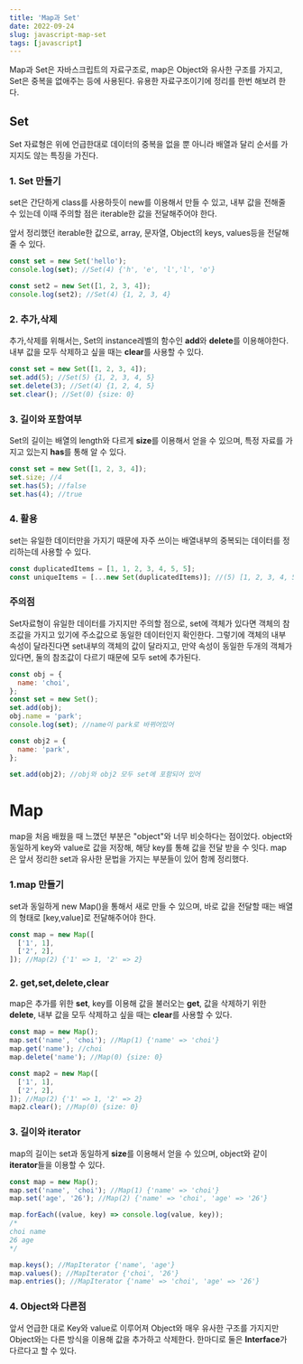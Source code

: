 ```yaml
---
title: 'Map과 Set'
date: 2022-09-24
slug: javascript-map-set
tags: [javascript]
---
```


Map과 Set은 자바스크립트의 자료구조로, map은 Object와 유사한 구조를 가지고, Set은 중복을 없애주는 등에 사용된다. 유용한 자료구조이기에 정리를 한번 해보려 한다.
## Set

Set 자료형은 위에 언급한대로 데이터의 중복을 없을 뿐 아니라 배열과 달리 순서를 가지지도 않는 특징을 가진다.

### 1. Set 만들기

set은 간단하게 class를 사용하듯이 new를 이용해서 만들 수 있고, 내부 값을 전해줄 수 있는데 이때 주의할 점은 iterable한 값을 전달해주어야 한다.

앞서 정리했던 iterable한 값으로, array, 문자열, Object의 keys, values등을 전달해줄 수 있다.

```javascript
const set = new Set('hello');
console.log(set); //Set(4) {'h', 'e', 'l','l', 'o'}

const set2 = new Set([1, 2, 3, 4]);
console.log(set2); //Set(4) {1, 2, 3, 4}
```

### 2. 추가,삭제

추가,삭제를 위해서는, Set의 instance레벨의 함수인 **add**와 **delete**를 이용해야한다. 내부 값을 모두 삭제하고 싶을 때는 **clear**를 사용할 수 있다.

```javascript
const set = new Set([1, 2, 3, 4]);
set.add(5); //Set(5) {1, 2, 3, 4, 5}
set.delete(3); //Set(4) {1, 2, 4, 5}
set.clear(); //Set(0) {size: 0}
```

### 3. 길이와 포함여부

Set의 길이는 배열의 length와 다르게 **size**를 이용해서 얻을 수 있으며, 특정 자료를 가지고 있는지 **has**를 통해 알 수 있다.

```javascript
const set = new Set([1, 2, 3, 4]);
set.size; //4
set.has(5); //false
set.has(4); //true
```

### 4. 활용

set는 유일한 데이터만을 가지기 때문에 자주 쓰이는 배열내부의 중복되는 데이터를 정리하는데 사용할 수 있다.

```javascript
const duplicatedItems = [1, 1, 2, 3, 4, 5, 5];
const uniqueItems = [...new Set(duplicatedItems)]; //(5) [1, 2, 3, 4, 5]
```

### 주의점

Set자료형이 유일한 데이터를 가지지만 주의할 점으로, set에 객체가 있다면 객체의 참조값을 가지고 있기에 주소값으로 동일한 데이터인지 확인한다. 그렇기에 객체의 내부 속성이 달라진다면 set내부의 객체의 값이 달라지고, 만약 속성이 동일한 두개의 객체가 있다면, 둘의 참조값이 다르기 때문에 모두 set에 추가된다.

```javascript
const obj = {
  name: 'choi',
};
const set = new Set();
set.add(obj);
obj.name = 'park';
console.log(set); //name이 park로 바뀌어있어

const obj2 = {
  name: 'park',
};

set.add(obj2); //obj와 obj2 모두 set에 포함되어 있어
```

# Map

map을 처음 배웠을 때 느꼈던 부분은 "object"와 너무 비슷하다는 점이었다. object와 동일하게 key와 value로 값을 저장해, 해당 key를 통해 값을 전달 받을 수 잇다. map은 앞서 정리한 set과 유사한 문법을 가지는 부분들이 있어 함께 정리했다.

### 1.map 만들기

set과 동일하게 new Map()을 통해서 새로 만들 수 있으며, 바로 값을 전달할 때는 배열의 형태로 [key,value]로 전달해주어야 한다.

```javascript
const map = new Map([
  ['1', 1],
  ['2', 2],
]); //Map(2) {'1' => 1, '2' => 2}
```

### 2. get,set,delete,clear

map은 추가를 위한 **set**, key를 이용해 값을 불러오는 **get**, 값을 삭제하기 위한 **delete**, 내부 값을 모두 삭제하고 싶을 때는 **clear**를 사용할 수 있다.

```javascript
const map = new Map();
map.set('name', 'choi'); //Map(1) {'name' => 'choi'}
map.get('name'); //choi
map.delete('name'); //Map(0) {size: 0}

const map2 = new Map([
  ['1', 1],
  ['2', 2],
]); //Map(2) {'1' => 1, '2' => 2}
map2.clear(); //Map(0) {size: 0}
```

### 3. 길이와 iterator

map의 길이는 set과 동일하게 **size**를 이용해서 얻을 수 있으며, object와 같이 **iterator**들을 이용할 수 있다.

```javascript
const map = new Map();
map.set('name', 'choi'); //Map(1) {'name' => 'choi'}
map.set('age', '26'); //Map(2) {'name' => 'choi', 'age' => '26'}

map.forEach((value, key) => console.log(value, key));
/*
choi name
26 age
*/

map.keys(); //MapIterator {'name', 'age'}
map.values(); //MapIterator {'choi', '26'}
map.entries(); //MapIterator {'name' => 'choi', 'age' => '26'}
```

### 4. Object와 다른점

앞서 언급한 대로 Key와 value로 이루어져 Object와 매우 유사한 구조를 가지지만 Object와는 다른 방식을 이용해 값을 추가하고 삭제한다. 한마디로 둘은 **Interface**가 다르다고 할 수 있다.

